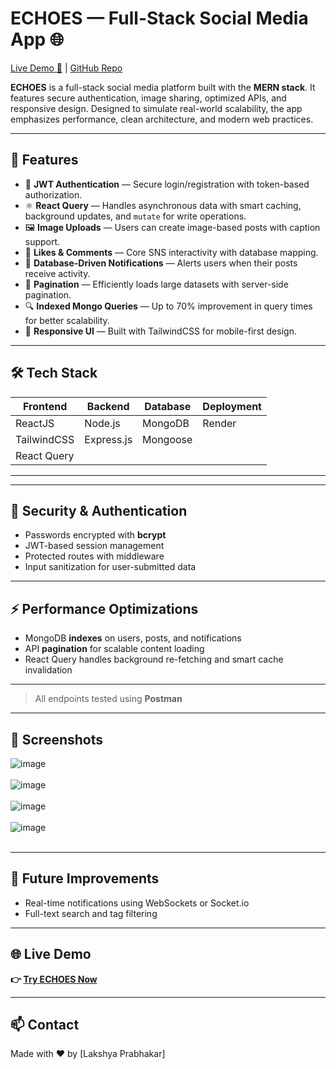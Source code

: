 # ECHOES — Full-Stack Social Media App 🌐

[Live Demo 🔗](https://echoes-32t1.onrender.com/) | [GitHub Repo](https://github.com/LakshyaPr/Echoes)

**ECHOES** is a full-stack social media platform built with the **MERN stack**. It features secure authentication, image sharing, optimized APIs, and responsive design. Designed to simulate real-world scalability, the app emphasizes performance, clean architecture, and modern web practices.

---

## 🚀 Features

- 🔐 **JWT Authentication** — Secure login/registration with token-based authorization.
- ⚛️ **React Query** — Handles asynchronous data with smart caching, background updates, and `mutate` for write operations.
- 🖼️ **Image Uploads** — Users can create image-based posts with caption support.
- 💬 **Likes & Comments** — Core SNS interactivity with database mapping.
- 🔔 **Database-Driven Notifications** — Alerts users when their posts receive activity.
- 📄 **Pagination** — Efficiently loads large datasets with server-side pagination.
- 🔍 **Indexed Mongo Queries** — Up to 70% improvement in query times for better scalability.
- 📱 **Responsive UI** — Built with TailwindCSS for mobile-first design.

---

## 🛠️ Tech Stack

| Frontend      | Backend    | Database | Deployment |
|---------------|------------|----------|------------|
| ReactJS       | Node.js    | MongoDB  | Render     |
| TailwindCSS   | Express.js | Mongoose |            |
| React Query   |            |          |            |

---


---

## 🔐 Security & Authentication

- Passwords encrypted with **bcrypt**
- JWT-based session management
- Protected routes with middleware
- Input sanitization for user-submitted data

---

## ⚡ Performance Optimizations

- MongoDB **indexes** on users, posts, and notifications
- API **pagination** for scalable content loading
- React Query handles background re-fetching and smart cache invalidation


---


> All endpoints tested using **Postman**

---

## 📸 Screenshots

![image](https://github.com/user-attachments/assets/103d6458-d3e8-40d0-b44a-a905fcfda15c)
<br><br>
![image](https://github.com/user-attachments/assets/2ba1cc73-41bf-4f21-8e5c-736b04852f96)
<br><br>
![image](https://github.com/user-attachments/assets/dec294b1-2a69-47bb-926a-12aeb4ee3ec9)
<br><br>
![image](https://github.com/user-attachments/assets/ecf53ea2-5dbe-4b91-999b-ccdb3f86bafe)
<br><br>




---

## 📌 Future Improvements

- Real-time notifications using WebSockets or Socket.io
- Full-text search and tag filtering


---

## 🌐 Live Demo

**👉 [Try ECHOES Now](https://echoes-32t1.onrender.com/)**

---

## 📫 Contact

Made with ❤️ by [Lakshya Prabhakar]  






